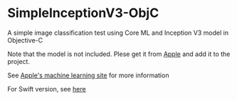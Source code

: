 # SimpleInceptionV3-ObjC
A simple image classification test using Core ML and Inception V3 model in Objective-C

Note that the model is not included. Plese get it from [Apple](https://docs-assets.developer.apple.com/coreml/models/Inceptionv3.mlmodel) and add it to the project.

See [Apple's machine learning site](https://developer.apple.com/machine-learning/) for more information

For Swift version, see [here](https://github.com/freedomtan/SimpleInceptionV3/)
